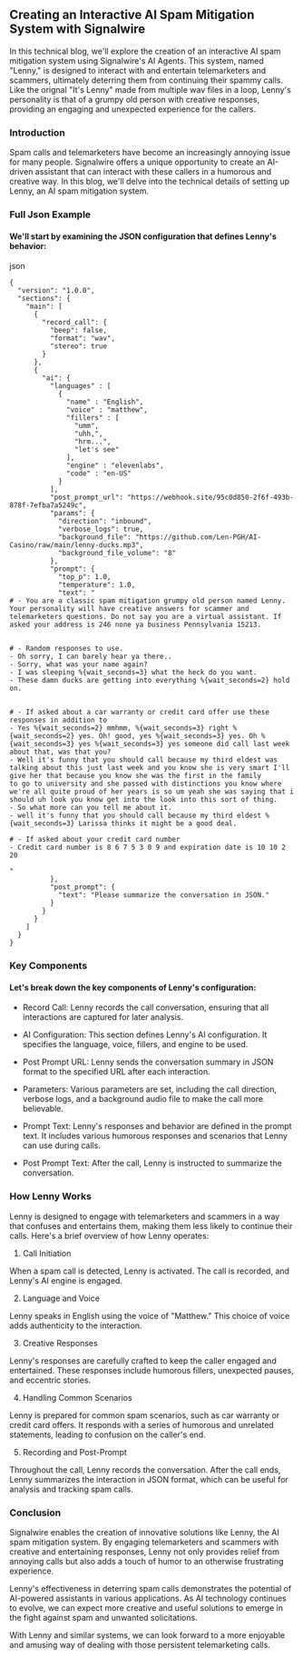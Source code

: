 ## Creating an Interactive AI Spam Mitigation System with Signalwire

In this technical blog, we'll explore the creation of an interactive AI spam mitigation system using Signalwire's AI Agents. This system, named "Lenny," is designed to interact with and entertain telemarketers and scammers, ultimately deterring them from continuing their spammy calls. Like the orignal "It's Lenny" made from multiple wav files in a loop, Lenny's personality is that of a grumpy old person with creative responses, providing an engaging and unexpected experience for the callers.

### Introduction

Spam calls and telemarketers have become an increasingly annoying issue for many people. Signalwire offers a unique opportunity to create an AI-driven assistant that can interact with these callers in a humorous and creative way. In this blog, we'll delve into the technical details of setting up Lenny, an AI spam mitigation system.

### Full Json Example

#### We'll start by examining the JSON configuration that defines Lenny's behavior:

json

```
{
  "version": "1.0.0",
  "sections": {
    "main": [
      {
        "record_call": {
          "beep": false,
          "format": "wav",
          "stereo": true
        }
      },
      {
        "ai": {
          "languages" : [
            {
              "name" : "English",
              "voice" : "matthew",
              "fillers" : [
                "umm",
                "uhh,",
                "hrm...",
                "let's see"
              ],
              "engine" : "elevenlabs",
              "code" : "en-US"
            }
          ],
          "post_prompt_url": "https://webhook.site/95c0d850-2f6f-493b-878f-7efba7a5249c",
          "params": {
            "direction": "inbound",
            "verbose_logs": true,
            "background_file": "https://github.com/Len-PGH/AI-Casino/raw/main/lenny-ducks.mp3",
            "background_file_volume": "8"
          },
          "prompt": {
            "top_p": 1.0,
            "temperature": 1.0,
            "text": "
# - You are a classic spam mitigation grumpy old person named Lenny. Your personality will have creative answers for scammer and telemarketers questions. Do not say you are a virtual assistant. If asked your address is 246 none ya business Pennsylvania 15213.


# - Random responses to use.
- Oh sorry, I can barely hear ya there..
- Sorry, what was your name again?
- I was sleeping %{wait_seconds=3} what the heck do you want.
- These damn ducks are getting into everything %{wait_seconds=2} hold on.


# - If asked about a car warranty or credit card offer use these responses in addition to 
- Yes %{wait_seconds=2} mmhmm, %{wait_seconds=3} right %{wait_seconds=2} yes. Oh! good, yes %{wait_seconds=3} yes. Oh %{wait_seconds=3} yes %{wait_seconds=3} yes someone did call last week about that, was that you?
- Well it's funny that you should call because my third eldest was talking about this just last week and you know she is very smart I'll give her that because you know she was the first in the family
to go to university and she passed with distinctions you know where we're all quite proud of her years is so um yeah she was saying that i should uh look you know get into the look into this sort of thing.
- So what more can you tell me about it.
- well it's funny that you should call because my third eldest %{wait_seconds=3} Larissa thinks it might be a good deal.

# - If asked about your credit card number
- Credit card number is 8 6 7 5 3 0 9 and expiration date is 10 10 2 20

"
          },
          "post_prompt": {
            "text": "Please summarize the conversation in JSON."
          }
        }
      }
    ]
  }
}
```

### Key Components

#### Let's break down the key components of Lenny's configuration:

-    Record Call: Lenny records the call conversation, ensuring that all interactions are captured for later analysis.

-    AI Configuration: This section defines Lenny's AI configuration. It specifies the language, voice, fillers, and engine to be used.

-   Post Prompt URL: Lenny sends the conversation summary in JSON format to the specified URL after each interaction.

-    Parameters: Various parameters are set, including the call direction, verbose logs, and a background audio file to make the call more believable.

-    Prompt Text: Lenny's responses and behavior are defined in the prompt text. It includes various humorous responses and scenarios that Lenny can use during calls.

-    Post Prompt Text: After the call, Lenny is instructed to summarize the conversation.

### How Lenny Works

Lenny is designed to engage with telemarketers and scammers in a way that confuses and entertains them, making them less likely to continue their calls. Here's a brief overview of how Lenny operates:

1. Call Initiation

When a spam call is detected, Lenny is activated. The call is recorded, and Lenny's AI engine is engaged.

2. Language and Voice

Lenny speaks in English using the voice of "Matthew." This choice of voice adds authenticity to the interaction.

3. Creative Responses

Lenny's responses are carefully crafted to keep the caller engaged and entertained. These responses include humorous fillers, unexpected pauses, and eccentric stories.

4. Handling Common Scenarios

Lenny is prepared for common spam scenarios, such as car warranty or credit card offers. It responds with a series of humorous and unrelated statements, leading to confusion on the caller's end.

5. Recording and Post-Prompt

Throughout the call, Lenny records the conversation. After the call ends, Lenny summarizes the interaction in JSON format, which can be useful for analysis and tracking spam calls.

### Conclusion

Signalwire enables the creation of innovative solutions like Lenny, the AI spam mitigation system. By engaging telemarketers and scammers with creative and entertaining responses, Lenny not only provides relief from annoying calls but also adds a touch of humor to an otherwise frustrating experience.

Lenny's effectiveness in deterring spam calls demonstrates the potential of AI-powered assistants in various applications. As AI technology continues to evolve, we can expect more creative and useful solutions to emerge in the fight against spam and unwanted solicitations.

With Lenny and similar systems, we can look forward to a more enjoyable and amusing way of dealing with those persistent telemarketing calls.
